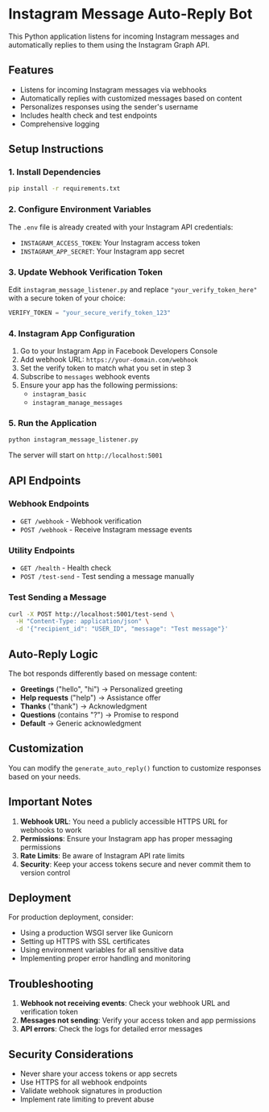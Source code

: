 # Instagram Message Auto-Reply Bot

This Python application listens for incoming Instagram messages and automatically replies to them using the Instagram Graph API.

## Features

- Listens for incoming Instagram messages via webhooks
- Automatically replies with customized messages based on content
- Personalizes responses using the sender's username
- Includes health check and test endpoints
- Comprehensive logging

## Setup Instructions

### 1. Install Dependencies

```bash
pip install -r requirements.txt
```

### 2. Configure Environment Variables

The `.env` file is already created with your Instagram API credentials:
- `INSTAGRAM_ACCESS_TOKEN`: Your Instagram access token
- `INSTAGRAM_APP_SECRET`: Your Instagram app secret

### 3. Update Webhook Verification Token

Edit `instagram_message_listener.py` and replace `"your_verify_token_here"` with a secure token of your choice:

```python
VERIFY_TOKEN = "your_secure_verify_token_123"
```

### 4. Instagram App Configuration

1. Go to your Instagram App in Facebook Developers Console
2. Add webhook URL: `https://your-domain.com/webhook`
3. Set the verify token to match what you set in step 3
4. Subscribe to `messages` webhook events
5. Ensure your app has the following permissions:
   - `instagram_basic`
   - `instagram_manage_messages`

### 5. Run the Application

```bash
python instagram_message_listener.py
```

The server will start on `http://localhost:5001`

## API Endpoints

### Webhook Endpoints
- `GET /webhook` - Webhook verification
- `POST /webhook` - Receive Instagram message events

### Utility Endpoints
- `GET /health` - Health check
- `POST /test-send` - Test sending a message manually

### Test Sending a Message

```bash
curl -X POST http://localhost:5001/test-send \
  -H "Content-Type: application/json" \
  -d '{"recipient_id": "USER_ID", "message": "Test message"}'
```

## Auto-Reply Logic

The bot responds differently based on message content:

- **Greetings** ("hello", "hi") → Personalized greeting
- **Help requests** ("help") → Assistance offer
- **Thanks** ("thank") → Acknowledgment
- **Questions** (contains "?") → Promise to respond
- **Default** → Generic acknowledgment

## Customization

You can modify the `generate_auto_reply()` function to customize responses based on your needs.

## Important Notes

1. **Webhook URL**: You need a publicly accessible HTTPS URL for webhooks to work
2. **Permissions**: Ensure your Instagram app has proper messaging permissions
3. **Rate Limits**: Be aware of Instagram API rate limits
4. **Security**: Keep your access tokens secure and never commit them to version control

## Deployment

For production deployment, consider:
- Using a production WSGI server like Gunicorn
- Setting up HTTPS with SSL certificates
- Using environment variables for all sensitive data
- Implementing proper error handling and monitoring

## Troubleshooting

1. **Webhook not receiving events**: Check your webhook URL and verification token
2. **Messages not sending**: Verify your access token and app permissions
3. **API errors**: Check the logs for detailed error messages

## Security Considerations

- Never share your access tokens or app secrets
- Use HTTPS for all webhook endpoints
- Validate webhook signatures in production
- Implement rate limiting to prevent abuse
